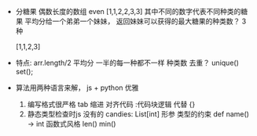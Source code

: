 - 分糖果
  偶数长度的数组 even [1,1,2,2,3,3]
  其中不同的数字代表不同种类的糖果
  平均分给一个弟弟一个妹妹， 返回妹妹可以获得的最大糖果的种类数？ 3种

  [1,1,2,3]

- 特点: arr.length/2 平均分 一半的每一种都不一样
        种类数 
        去重？ unique()  set();

- 算法用两种语言来解， js + python
  优雅
  1. 编写格式很严格
    tab 缩进 对齐代码    :代码块逻辑   代替 {}
  2. 静态类型检查时js 没有的
     candies: List[int] 形参  类型的约束
     def name() -> int
     函数式风格 len() min()